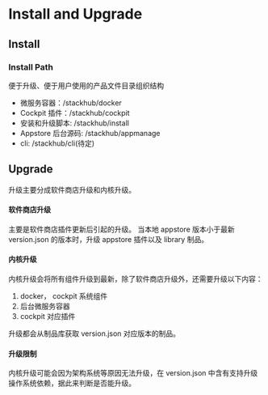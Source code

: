 # Install and Upgrade

## Install

### Install Path

便于升级、便于用户使用的产品文件目录组织结构

- 微服务容器：/stackhub/docker
- Cockpit 插件：/stackhub/cockpit
- 安装和升级脚本: /stackhub/install
- Appstore 后台源码: /stackhub/appmanage
- cli: /stackhub/cli(待定)

## Upgrade

升级主要分成软件商店升级和内核升级。

#### 软件商店升级

主要是软件商店插件更新后引起的升级。
当本地 appstore 版本小于最新 version.json 的版本时，升级 appstore 插件以及 library 制品。

#### 内核升级

内核升级会将所有组件升级到最新，除了软件商店升级外，还需要升级以下内容：

1. docker， cockpit 系统组件
2. 后台微服务容器
3. cockpit 对应插件

升级都会从制品库获取 version.json 对应版本的制品。

#### 升级限制

内核升级可能会因为架构系统等原因无法升级，在 version.json 中含有支持升级操作系统依赖，据此来判断是否能升级。